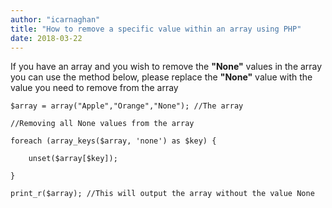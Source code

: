 ```yaml
---
author: "icarnaghan"
title: "How to remove a specific value within an array using PHP"
date: 2018-03-22
---
```


If you have an array and you wish to remove the **"None"** values in the array you can use the method below, please replace the **"None"** value with the value you need to remove from the array

```
$array = array("Apple","Orange","None"); //The array

//Removing all None values from the array
 
foreach (array_keys($array, 'none') as $key) {
 
    unset($array[$key]);
 
}

print_r($array); //This will output the array without the value None
```
